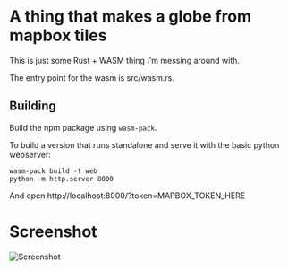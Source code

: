 # A thing that makes a globe from mapbox tiles

This is just some Rust + WASM thing I'm messing around with.

The entry point for the wasm is src/wasm.rs.

## Building

Build the npm package using `wasm-pack`.

To build a version that runs standalone and serve it with the basic python webserver:

```
wasm-pack build -t web
python -m http.server 8000
```

And open http://localhost:8000/?token=MAPBOX_TOKEN_HERE

# Screenshot

![Screenshot](https://user-images.githubusercontent.com/3372/88788752-e226cc00-d1e9-11ea-9604-294c4cba6543.png)

